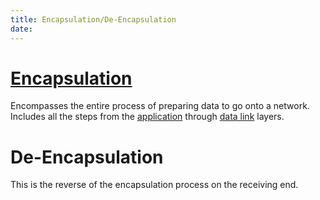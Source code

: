 ```yaml
---
title: Encapsulation/De-Encapsulation
date:
---
```


# [Encapsulation](2021-06-26--10-45-01Z--encapsulation_networking.md)
Encompasses the entire process of preparing data to go onto a network.
Includes all the steps from the [application](2020-10-11--16-57-07Z--layer_7.md) through [data link](2020-10-10--18-43-20Z--layer_2.md) layers.

# De-Encapsulation
This is the reverse of the encapsulation process on the receiving end.
